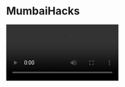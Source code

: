 # MumbaiHacks

![Video Preview](https://github.com/shreyjain26/MumbaiHacks/blob/main/Clairvoyants_1.mp4)
